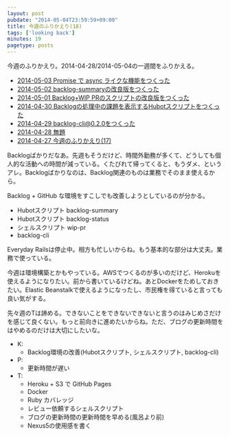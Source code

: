 ```yaml
---
layout: post
pubdate: "2014-05-04T23:59:59+09:00"
title: 今週のふりかえり(18)
tags: ['looking back']
minutes: 19
pagetype: posts
---
```

今週のふりかえり。2014-04-28/2014-05-04の一週間をふりかえる。

- [2014-05-03 Promise で async ライクな機能をつくった](http://blog.bouzuya.net/2014/05/03/diary/)
- [2014-05-02 backlog-summaryの改良版をつくった](http://blog.bouzuya.net/2014/05/02/diary/)
- [2014-05-01 Backlog+WIP PRのスクリプトの改良版をつくった](http://blog.bouzuya.net/2014/05/01/diary/)
- [2014-04-30 Backlogの処理中の課題を表示するHubotスクリプトをつくった](http://blog.bouzuya.net/2014/04/30/diary/)
- [2014-04-29 backlog-cli@0.2.0をつくった](http://blog.bouzuya.net/2014/04/29/diary/)
- [2014-04-28 無題](http://blog.bouzuya.net/2014/04/28/diary/)
- [2014-04-27 今週のふりかえり(17)](http://blog.bouzuya.net/2014/04/27/diary/)

Backlogばかりだなあ。先週もそうだけど、時間外勤務が多くて、どうしても個人的な活動への時間が減っている。くたびれて帰ってくると、もうダメ、というアレ。Backlogばかりなのは、Backlog関連のものは業務でそのまま使えるから。

Backlog + GitHub な環境をすこしでも改善しようとしているのが分かる。

- Hubotスクリプト backlog-summary
- Hubotスクリプト backlog-status
- シェルスクリプト wip-pr
- backlog-cli

Everyday Railsは停止中。相方も忙しいからね。もう基本的な部分は大丈夫。業務で使っている。

今週は環境構築とかもやっている。AWSでつくるのが多いのだけど、Herokuを使えるようになりたい。前から書いているけどね。あとDockerをためしておきたい。Elastic Beanstalkで使えるようになったし、市民権を得ていると言っても良い気がする。

先々週のTは諦める。できないことをできないできないと言うのはみじめさだけを感じて良くない。もっと前向きに進めたいからね。ただ、ブログの更新時間をはやめるのだけは大切にしたいな。

- K:
  - Backlog環境の改善(Hubotスクリプト, シェルスクリプト, backlog-cli)
- P:
  - 更新時間が遅い
- T:
  - Heroku + S3 で GitHub Pages 
  - Docker
  - Ruby カバレッジ
  - レビュー依頼するシェルスクリプト
  - ブログの更新時間の更新時間を早める(風呂より前)
  - Nexus5の使用感を書く

